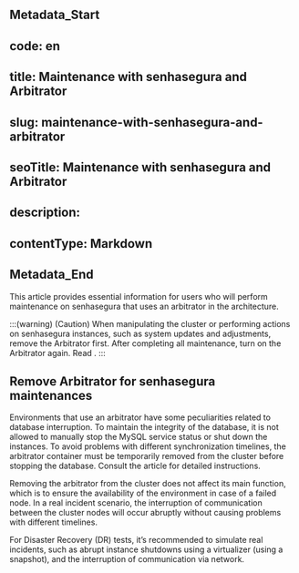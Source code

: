 ## Metadata_Start 
## code: en
## title: Maintenance with senhasegura and Arbitrator 
## slug: maintenance-with-senhasegura-and-arbitrator 
## seoTitle: Maintenance with senhasegura and Arbitrator 
## description:  
## contentType: Markdown 
## Metadata_End
This article provides essential information for users who will perform maintenance on senhasegura that uses an arbitrator in the architecture.

:::(warning) (Caution)
When manipulating the cluster or performing actions on senhasegura instances, such as system updates and adjustments, remove the Arbitrator first. After completing all maintenance, turn on the Arbitrator again.
Read .
:::

## Remove Arbitrator for senhasegura maintenances

Environments that use an arbitrator have some peculiarities related to database interruption. To maintain the integrity of the database, it is not allowed to manually stop the MySQL service status or shut down the instances. To avoid problems with different synchronization timelines, the arbitrator container must be temporarily removed from the cluster before stopping the database. Consult the article  for detailed instructions.

Removing the arbitrator from the cluster does not affect its main function, which is to ensure the availability of the environment in case of a failed node. In a real incident scenario, the interruption of communication between the cluster nodes will occur abruptly without causing problems with different timelines.

For Disaster Recovery (DR) tests, it’s recommended to simulate real incidents, such as abrupt instance shutdowns using a virtualizer (using a snapshot), and the interruption of communication via network.
